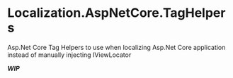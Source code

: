 # Localization.AspNetCore.TagHelpers
Asp.Net Core Tag Helpers to use when localizing Asp.Net Core application instead of manually injecting IViewLocator


***WIP***
